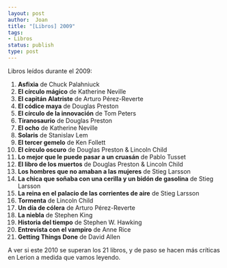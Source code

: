 ```yaml
---
layout: post
author:  Joan
title: "[Libros] 2009"
tags:
- Libros
status: publish
type: post
---
```

Libros leídos durante el 2009:

1. **Asfixia** de Chuck Palahniuck
2. **El círculo mágico** de Katherine Neville
3. **El capitán Alatriste** de Arturo Pérez-Reverte
4. **El códice maya** de Douglas Preston
5. **El círculo de la innovación** de Tom Peters
6. **Tiranosaurio** de Douglas Preston
7. **El ocho** de Katherine Neville
8. **Solaris** de Stanislav Lem
9. **El tercer gemelo** de Ken Follett
10. **El círculo oscuro**  de Douglas Preston & Lincoln Child
11. **Lo mejor que le puede pasar a un cruasán** de Pablo Tusset
12. **El libro de los muertos** de Douglas Preston & Lincoln Child
13. **Los hombres que no amaban a las mujeres** de Stieg Larsson
14. **La chica que soñaba con una cerilla y un bidón de gasolina** de Stieg Larsson
15. **La reina en el palacio de las corrientes de aire** de Stieg Larsson
16. **Tormenta** de Lincoln Child
17. **Un día de cólera** de Arturo Pérez-Reverte
18. **La niebla** de Stephen King
19. **Historia del tiempo** de Stephen W. Hawking
20. **Entrevista con el vampiro** de Anne Rice
21. **Getting Things Done** de David Allen

A ver si este 2010 se superan los 21 libros, y de paso se hacen más críticas en Lerion a medida que vamos leyendo.
